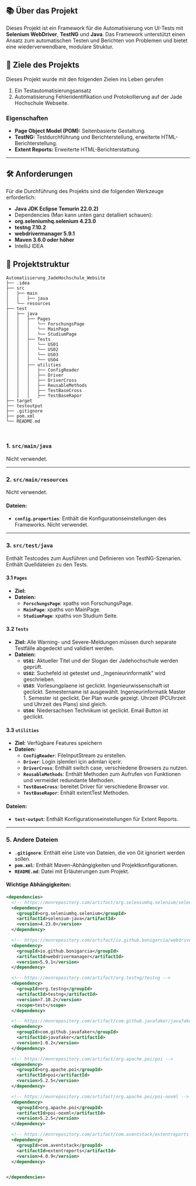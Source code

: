 

## 📚 Über das Projekt
Dieses Projekt ist ein Framework für die Automatisierung von UI-Tests mit **Selenium WebDriver**, **TestNG** und **Java**. Das Framework unterstützt einen Ansatz zum automatischen Testen und Berichten von Problemen und bietet eine wiederverwendbare, modulare Struktur.

## 🎯 Ziele des Projekts
Dieses Projekt wurde mit den folgenden Zielen ins Leben gerufen
1. Ein Testautomatisierungsansatz
2. Automatisierung Fehleridentifikation und Protokollierung auf der Jade
   Hochschule Webseite.

### **Eigenschaften**
- **Page Object Model (POM):** Seitenbasierte Gestaltung.
- **TestNG:** Testdurchführung und Berichterstellung, erweiterte HTML-Berichterstellung.
- **Extent Reports:** Erweiterte HTML-Berichterstattung.


---

## 🛠 Anforderungen
Für die Durchführung des Projekts sind die folgenden Werkzeuge erforderlich:
- **Java JDK Eclipse Temurin 22.0.2)**
- Dependencies (Man kann unten ganz detalliert schauen): 
- **org.seleniumhq.selenium 4.23.0** 
- **testng 7.10.2**
- **webdrivermanager 5.9.1**
- **Maven 3.6.0 oder höher**
- IntelliJ IDEA


## 📂 Projektstruktur

```plaintext
Automatisierung_JadeHochschule_Website
├── .idea                                                    
├── src
│   ├── main
│   │   ├── java
│   └── resources
├── test
│   ├── java
│   │   ├── Pages
│   │   │   └── ForschungsPage   
│   │   │   └── MainPage
│   │   │   └── StudiumPage
│   │   ├── Tests
│   │   │   └── US01   
│   │   │   └── US02 
│   │   │   └── US03   
│   │   │   └── US04
│   │   ├── utilities
│   │   │   ├── ConfigReader    
│   │   │   ├── Driver  
│   │   │   ├── DriverCross  
│   │   │   ├── ReusableMethods  
│   │   │   ├── TestBaseCross  
│   │   │   ├── TestBaseRapor     
├── target            
├── testoutput    
├── .gitignore                         
├── pom.xml                               
└── README.md                            



``` 



### **1. `src/main/java`**

Nicht verwendet.

---

### **2. `src/main/resources`**

Nicht verwendet.

#### **Dateien:**
- **`config.properties`**: Enthält die Konfigurationseinstellungen des Frameworks. Nicht verwendet.

---

### **3. `src/test/java`**
Enthält Testcodes zum Ausführen und Definieren von TestNG-Szenarien. Enthält Quelldateien zu den Tests.
#### **3.1 `Pages`**
- **Ziel:** 
- **Dateien:**
    - **`ForschungsPage`**: xpaths von ForschungsPage.
    - **`MainPage`**: xpaths von MainPage.
    - **`StudiumPage`**: xpaths von Studium Seite.

#### **3.2 `Tests`**
- **Ziel:** Alle Warning- und Severe-Meldungen müssen durch separate Testfälle abgedeckt und validiert werden.
- **Dateien:**
    - **`US01`**: Aktueller Titel und der Slogan der Jadehochschule werden geprüft. 
    - **`US02`**: Suchefeld ist getestet und ,,Ingenieurinformatik" wird geschrieben.
    - **`US03`**: Vorlesungplaene ist geclickt. Ingenieurwissenschaft ist geclickt. Semestername ist ausgewählt.
    Ingenieurinformatik Master 1. Semester ist geclickt. Der Plan wurde gezeigt. Uhrzeit (PCUhrzeit und Uhrzeit des Plans) sind gleich.
    - **`US04`**: Niedersachsen Technikum ist geclickt. Email Button ist geclickt.

#### **3.3 `utilities`**
- **Ziel:** Verfügbare Features speichern
- **Dateien:**
  - **`ConfigReader`**: FileInputStream zu erstellen.
  - **`Driver`**: Login işlemleri için adımları içerir.
  - **`DriverCross`**: Enthält switch case, verschiedene Browsers zu nutzen.
  - **`ReusableMethods`**: Enthält Methoden zum Aufrufen von Funktionen und vermeidet redundante Methoden.
  - **`TestBaseCross`**: bereitet Driver für verschiedene Browser vor.
  - **`TestBaseRapor`**: Enhält extentTest Methoden.

#### **Dateien:**
- **`test-output`**: Enthält Konfigurationseinstellungen für Extent Reports.

---

### **5. Andere Dateien**
- **`.gitignore`**: Enthält eine Liste von Dateien, die von Git ignoriert werden sollen.
- **`pom.xml`**: Enthält Maven-Abhängigkeiten und Projektkonfigurationen.
- **`README.md`**: Datei mit Erläuterungen zum Projekt.



#### **Wichtige Abhängigkeiten:**
```xml
<dependencies>
  <!-- https://mvnrepository.com/artifact/org.seleniumhq.selenium/selenium-java -->
  <dependency>
    <groupId>org.seleniumhq.selenium</groupId>
    <artifactId>selenium-java</artifactId>
    <version>4.23.0</version>
  </dependency>

  <!-- https://mvnrepository.com/artifact/io.github.bonigarcia/webdrivermanager -->
  <dependency>
    <groupId>io.github.bonigarcia</groupId>
    <artifactId>webdrivermanager</artifactId>
    <version>5.9.1</version>
  </dependency>

  <!-- https://mvnrepository.com/artifact/org.testng/testng -->
  <dependency>
    <groupId>org.testng</groupId>
    <artifactId>testng</artifactId>
    <version>7.10.2</version>
    <scope>test</scope>
  </dependency>

  <!-- https://mvnrepository.com/artifact/com.github.javafaker/javafaker -->
  <dependency>
    <groupId>com.github.javafaker</groupId>
    <artifactId>javafaker</artifactId>
    <version>1.0.2</version>
  </dependency>

  <!-- https://mvnrepository.com/artifact/org.apache.poi/poi -->
  <dependency>
    <groupId>org.apache.poi</groupId>
    <artifactId>poi</artifactId>
    <version>5.2.5</version>
  </dependency>

  <!-- https://mvnrepository.com/artifact/org.apache.poi/poi-ooxml -->
  <dependency>
    <groupId>org.apache.poi</groupId>
    <artifactId>poi-ooxml</artifactId>
    <version>5.2.5</version>
  </dependency>

  <!-- https://mvnrepository.com/artifact/com.aventstack/extentreports -->
  <dependency>
    <groupId>com.aventstack</groupId>
    <artifactId>extentreports</artifactId>
    <version>4.0.9</version>
  </dependency>


</dependencies>

```